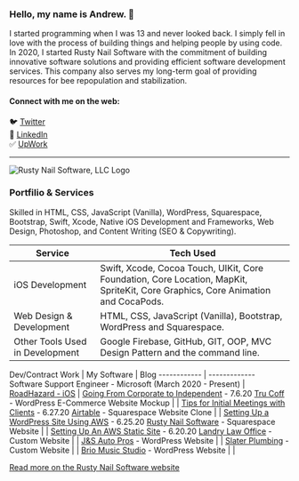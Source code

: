 ### Hello, my name is Andrew. 👋

I started programming when I was 13 and never looked back. I simply fell in love with the process of building things and helping people by using code. In 2020, I started Rusty Nail Software with the commitment of building innovative software solutions and providing efficient software development services. This company also serves my long-term goal of providing resources for bee repopulation and stabilization.

#### Connect with me on the web:
🐦 [Twitter](https://twitter.com/andrewlundydev/) <br>
💼 [LinkedIn](https://www.linkedin.com/in/andrewlundydev/) <br>
✅ [UpWork](https://www.upwork.com/freelancers/~0199be2378363dff7b)
<hr>

![Rusty Nail Software, LLC Logo](https://static1.squarespace.com/static/5dcb0ef151622a11ac0892a7/5ef1bf21d15ac858b6a5552f/5f0cc4ba6720a9003b731f43/1594672315966/RNS_FULL_BLKCLR.png?format=40w)

### Portfilio & Services 
Skilled in HTML, CSS, JavaScript (Vanilla), WordPress, Squarespace, Bootstrap, Swift, Xcode, Native iOS Development and Frameworks, Web Design, Photoshop, and Content Writing (SEO & Copywriting). <br>


Service | Tech Used
------------ | -------------
iOS Development | Swift, Xcode, Cocoa Touch, UIKit, Core Foundation, Core Location, MapKit, SpriteKit, Core Graphics, Core Animation and CocaPods.
Web Design & Development | HTML, CSS, JavaScript (Vanilla), Bootstrap, WordPress and Squarespace.
Other Tools Used in Development | Google Firebase, GitHub, GIT, OOP, MVC Design Pattern and the command line.


Dev/Contract Work | My Software | Blog
------------ | -------------
Software Support Engineer - Microsoft (March 2020 - Present) | [RoadHazard - iOS](https://wombat-giraffe-mye7.squarespace.com/roadhazard) | [Going From Corporate to Independent](https://rustynailsoftware.com/dev-blog/going-from-corporate-to-independent) - 7.6.20
[Tru Coff](https://rustynailsoftware.com/wordpress-ecommerce) - WordPress E-Commerce Website Mockup | | [Tips for Initial Meetings with Clients](https://rustynailsoftware.com/dev-blog/tips-for-initial-meetings-with-clients) - 6.27.20
[Airtable](https://rustynailsoftware.com/work/airtable-clone) - Squarespace Website Clone | | [Setting Up a WordPress Site Using AWS](https://rustynailsoftware.com/dev-blog/hn9opdswphvk7rntlkqs2f7v97yo9z) - 6.25.20
[Rusty Nail Software](https://rustynailsoftware.com) - Squarespace Website | | [Setting Up An AWS Static Site](https://rustynailsoftware.com/dev-blog/setting-up-an-aws-static-site) - 6.20.20
[Landry Law Office](https://rustynailsoftware.com/landry-law-office) - Custom Website | |
[J&S Auto Pros](https://rustynailsoftware.com/js-auto-pros) - WordPress Website | |
[Slater Plumbing](https://rustynailsoftware.com/slater-plumbing) - Custom Website | |
[Brio Music Studio](https://wombat-giraffe-mye7.squarespace.com/brio-music-studio) - WordPress Website | |




[Read more on the Rusty Nail Software website](https://rustynailsoftware.com/dev-blog)




<!--
**andrew-lundy/andrew-lundy** is a ✨ _special_ ✨ repository because its `README.md` (this file) appears on your GitHub profile.

Here are some ideas to get you started:

- 🔭 I’m currently working on ...
- 🌱 I’m currently learning ...
- 👯 I’m looking to collaborate on ...
- 🤔 I’m looking for help with ...
- 💬 Ask me about ...
- 📫 How to reach me: ...
- 😄 Pronouns: ...
- ⚡ Fun fact: ...
-->
